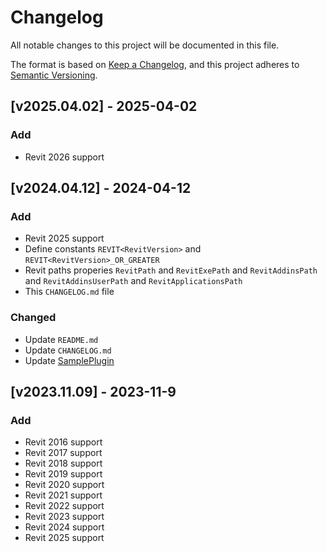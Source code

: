 # Changelog

All notable changes to this project will be documented in this file.

The format is based on [Keep a Changelog](https://keepachangelog.com/en/1.1.0/),
and this project adheres to [Semantic Versioning](https://semver.org/spec/v2.0.0.html).

## [v2025.04.02] - 2025-04-02

### Add

- Revit 2026 support


## [v2024.04.12] - 2024-04-12

### Add

- Revit 2025 support
- Define constants `REVIT<RevitVersion>` and `REVIT<RevitVersion>_OR_GREATER`
- Revit paths properies `RevitPath` and `RevitExePath` and `RevitAddinsPath` and `RevitAddinsUserPath` and `RevitApplicationsPath`
- This `CHANGELOG.md` file

### Changed

- Update `README.md`
- Update `CHANGELOG.md`
- Update [SamplePlugin](sample/SamplePlugin)

## [v2023.11.09] - 2023-11-9

### Add

- Revit 2016 support
- Revit 2017 support
- Revit 2018 support
- Revit 2019 support
- Revit 2020 support
- Revit 2021 support
- Revit 2022 support
- Revit 2023 support
- Revit 2024 support
- Revit 2025 support
